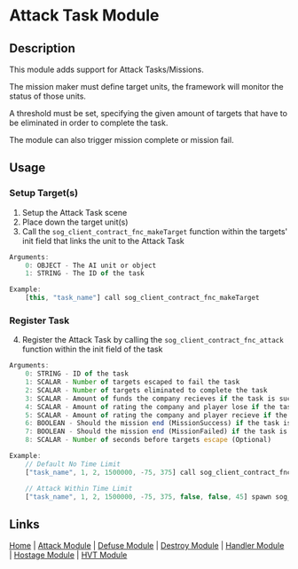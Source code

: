 # Attack Task Module

## Description
This module adds support for Attack Tasks/Missions.

The mission maker must define target units, the framework will monitor the status of those units.

A threshold must be set, specifying the given amount of targets that have to be eliminated in order to complete the task.

The module can also trigger mission complete or mission fail.

## Usage
### Setup Target(s)
1. Setup the Attack Task scene
2. Place down the target unit(s)
3. Call the `sog_client_contract_fnc_makeTarget` function within the targets' init field that links the unit to the Attack Task

```js
Arguments:
	0: OBJECT - The AI unit or object
	1: STRING - The ID of the task

Example:
	[this, "task_name"] call sog_client_contract_fnc_makeTarget
```

### Register Task
4. Register the Attack Task by calling the `sog_client_contract_fnc_attack` function within the init field of the task

```js
Arguments:
	0: STRING - ID of the task
	1: SCALAR - Number of targets escaped to fail the task
	2: SCALAR - Number of targets eliminated to complete the task
	3: SCALAR - Amount of funds the company recieves if the task is successful
	4: SCALAR - Amount of rating the company and player lose if the task is failed
	5: SCALAR - Amount of rating the company and player recieve if the task is successful
	6: BOOLEAN - Should the mission end (MissionSuccess) if the task is successful (Optional, default: false)
	7: BOOLEAN - Should the mission end (MissionFailed) if the task is failed (Optional, default: false)
	8: SCALAR - Number of seconds before targets escape (Optional)

Example:
	// Default No Time Limit
	["task_name", 1, 2, 1500000, -75, 375] call sog_client_contract_fnc_attack

	// Attack Within Time Limit
	["task_name", 1, 2, 1500000, -75, 375, false, false, 45] spawn sog_client_contract_fnc_attack
```

## Links
[Home](framework/index) |
[Attack Module](framework/attack) |
[Defuse Module](framework/defuse) |
[Destroy Module](framework/destroy) |
[Handler Module](framework/handler) |
[Hostage Module](framework/hostage) |
[HVT Module](framework/hvt)